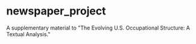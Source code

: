 # newspaper_project
  A supplementary material to "The Evolving U.S. Occupational Structure: A Textual Analysis."
